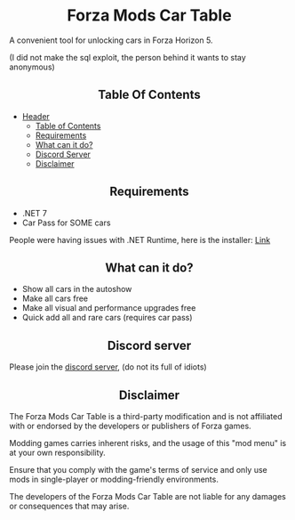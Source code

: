 <h1 align="center">Forza Mods Car Table</h1>

A convenient tool for unlocking cars in Forza Horizon 5. 

(I did not make the sql exploit, the person behind it wants to stay anonymous)

<h2 align="center">Table Of Contents</h2>

- [Header](#Forza-Mods-Car-Table)
  - [Table of Contents](#table-of-contents)
  - [Requirements](#Requirements)
  - [What can it do?](#what-can-it-do)
  - [Discord Server](#discord-server)
  - [Disclaimer](#Disclaimer)

<h2 align="center">Requirements</h2>

- .NET 7
- Car Pass for SOME cars

People were having issues with .NET Runtime, here is the installer: [Link](https://dotnet.microsoft.com/en-us/download/dotnet/thank-you/runtime-7.0.9-windows-x64-installer)

<h2 align="center">What can it do?</h2>

- Show all cars in the autoshow
- Make all cars free
- Make all visual and performance upgrades free
- Quick add all and rare cars (requires car pass)

<h2 align="center">Discord server</h2>

Please join the [discord server](https://discord.gg/forzamods), (do not its full of idiots)

<h2 align="center">Disclaimer</h2>

The Forza Mods Car Table is a third-party modification and is not affiliated with or endorsed by the developers or publishers of Forza games.

Modding games carries inherent risks, and the usage of this "mod menu" is at your own responsibility.

Ensure that you comply with the game's terms of service and only use mods in single-player or modding-friendly environments.

The developers of the Forza Mods Car Table are not liable for any damages or consequences that may arise.
